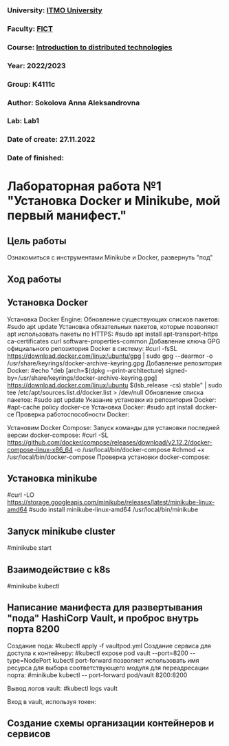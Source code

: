 ### University: [ITMO University](https://itmo.ru/ru/)
### Faculty: [FICT](https://fict.itmo.ru)
### Course: [Introduction to distributed technologies](https://github.com/itmo-ict-faculty/introduction-to-distributed-technologies)
### Year: 2022/2023
### Group: K4111c
### Author: Sokolova Anna Aleksandrovna
### Lab: Lab1
### Date of create: 27.11.2022
### Date of finished: 

# Лабораторная работа №1 "Установка Docker и Minikube, мой первый манифест."
## Цель работы
Ознакомиться с инструментами Minikube и Docker, развернуть "под"
## Ход работы
## Установка Docker
Установка Docker Engine:
Обновление существующих списков пакетов:
#sudo apt update
Установка обязательных пакетов, которые позволяют apt использовать пакеты по HTTPS:
#sudo apt install apt-transport-https ca-certificates curl software-properties-common
Добавление ключа GPG официального репозитория Docker в систему:
#curl -fsSL https://download.docker.com/linux/ubuntu/gpg | sudo gpg --dearmor -o /usr/share/keyrings/docker-archive-keyring.gpg
Добавление репозитория Docker:
#echo "deb [arch=$(dpkg --print-architecture) signed-by=/usr/share/keyrings/docker-archive-keyring.gpg] https://download.docker.com/linux/ubuntu $(lsb_release -cs) stable" | sudo tee /etc/apt/sources.list.d/docker.list > /dev/null
Обновление списка пакетов:
#sudo apt update
Указание установки из репозитория Docker:
#apt-cache policy docker-ce
Установка Docker:
#sudo apt install docker-ce
Проверка работоспособности Docker:

Установим Docker Compose:
Запуск команды для установки последней версии docker-compose:
#curl -SL https://github.com/docker/compose/releases/download/v2.12.2/docker-compose-linux-x86_64 -o /usr/local/bin/docker-compose
#chmod +x /usr/local/bin/docker-compose
Проверка установки docker-compose:

## Установка  minikube 
#curl -LO https://storage.googleapis.com/minikube/releases/latest/minikube-linux-amd64
#sudo install minikube-linux-amd64 /usr/local/bin/minikube

## Запуск minikube cluster
#minikube start

## Взаимодействие с k8s
#minikube kubectl

## Написание манифеста для развертывания "пода" HashiCorp Vault, и проброс внутрь порта 8200

Создание пода:
#kubectl apply -f vaultpod.yml
Создание сервиса для доступа к контейнеру:
#kubectl expose pod vault --port=8200 --type=NodePort
kubectl port-forward позволяет использовать имя ресурса для выбора соответствующего модуля для переадресации порта:
#minikube kubectl -- port-forward pod/vault 8200:8200

Вывод логов vault:
#kubectl logs vault

Вход в vault, используя токен:

## Создание схемы организации контейнеров и сервисов




